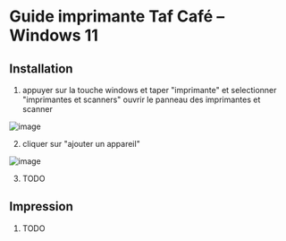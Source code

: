 # Guide imprimante Taf Café – Windows 11
## Installation

1. appuyer sur la touche windows et taper "imprimante" et selectionner "imprimantes et scanners" ouvrir le panneau des imprimantes et scanner

![image](https://user-images.githubusercontent.com/1086433/235294106-e70ebed9-49d4-42ad-ab0d-0bf694b169da.png)

2. cliquer sur "ajouter un appareil"

![image](https://user-images.githubusercontent.com/1086433/235294385-51265095-192e-4f4f-aa41-369faeea0596.png)

3. TODO


## Impression

1. TODO
